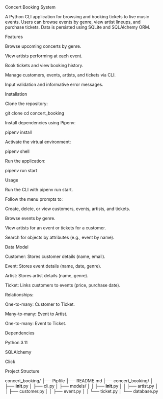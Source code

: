 Concert Booking System

A Python CLI application for browsing and booking tickets to live music events. Users can browse events by genre, view artist lineups, and purchase tickets. Data is persisted using SQLite and SQLAlchemy ORM.

Features





Browse upcoming concerts by genre.



View artists performing at each event.



Book tickets and view booking history.



Manage customers, events, artists, and tickets via CLI.



Input validation and informative error messages.

Installation





Clone the repository:

git clone <repository-url>
cd concert_booking



Install dependencies using Pipenv:

pipenv install



Activate the virtual environment:

pipenv shell



Run the application:

pipenv run start

Usage





Run the CLI with pipenv run start.



Follow the menu prompts to:





Create, delete, or view customers, events, artists, and tickets.



Browse events by genre.



View artists for an event or tickets for a customer.



Search for objects by attributes (e.g., event by name).

Data Model





Customer: Stores customer details (name, email).



Event: Stores event details (name, date, genre).



Artist: Stores artist details (name, genre).



Ticket: Links customers to events (price, purchase date).



Relationships:





One-to-many: Customer to Ticket.



Many-to-many: Event to Artist.



One-to-many: Event to Ticket.

Dependencies





Python 3.11



SQLAlchemy



Click

Project Structure

concert_booking/
├── Pipfile
├── README.md
├── concert_booking/
│   ├── __init__.py
│   ├── cli.py
│   ├── models/
│   │   ├── __init__.py
│   │   ├── artist.py
│   │   ├── customer.py
│   │   ├── event.py
│   │   └── ticket.py
│   └── database.py